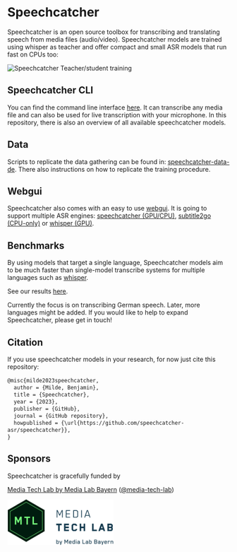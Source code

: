 # Speechcatcher

Speechcatcher is an open source toolbox for transcribing and translating speech from media files (audio/video). Speechcatcher models are trained using whisper as teacher and offer compact and small ASR models that run fast on CPUs too:

![Speechcatcher Teacher/student training](https://github.com/speechcatcher-asr/speechcatcher/raw/main/speechcatcher_training.svg)

## Speechcatcher CLI

You can find the command line interface <a href="https://github.com/speechcatcher-asr/speechcatcher">here</a>. It can transcribe any media file and can also be used for live transcription with your microphone. In this repository, there is also an overview of all available speechcatcher models.

## Data

Scripts to replicate the data gathering can be found in: <a href="https://github.com/speechcatcher-asr/speechcatcher-data-de">speechcatcher-data-de</a>. There also instructions on how to replicate the training procedure.

## Webgui

Speechcatcher also comes with an easy to use <a href="https://github.com/speechcatcher-asr/speechcatcher-webgui">webgui</a>. It is going to support multiple ASR engines: <a href="https://github.com/speechcatcher-asr/speechcatcher">speechcatcher (GPU/CPU)</a>, <a href="https://github.com/uhh-lt/subtitle2go">subtitle2go (CPU-only)</a> or <a href="https://github.com/openai/whisper">whisper (GPU)</a>.  

## Benchmarks

By using models that target a single language, Speechcatcher models aim to be much faster than single-model transcribe systems for multiple languages such as <a href="https://github.com/openai/whisper">whisper</a>. 

See our results <a href="https://github.com/speechcatcher-asr/speechcatcher">here</a>.  

Currently the focus is on transcribing German speech. Later, more languages might be added. If you would like to help to expand Speechcatcher, please get in touch!

## Citation

If you use speechcatcher models in your research, for now just cite this repository:

    @misc{milde2023speechcatcher,
      author = {Milde, Benjamin},
      title = {Speechcatcher},
      year = {2023},
      publisher = {GitHub},
      journal = {GitHub repository},
      howpublished = {\url{https://github.com/speechcatcher-asr/speechcatcher}},
    }

## Sponsors

Speechcatcher is gracefully funded by

<a href="https://media-tech-lab.com">Media Tech Lab by Media Lab Bayern</a> (<a href="https://github.com/media-tech-lab">@media-tech-lab</a>)

<a href="https://media-tech-lab.com">
    <img src="https://raw.githubusercontent.com/media-tech-lab/.github/main/assets/mtl-powered-by.png" width="240" title="Media Tech Lab powered by logo">
</a>
